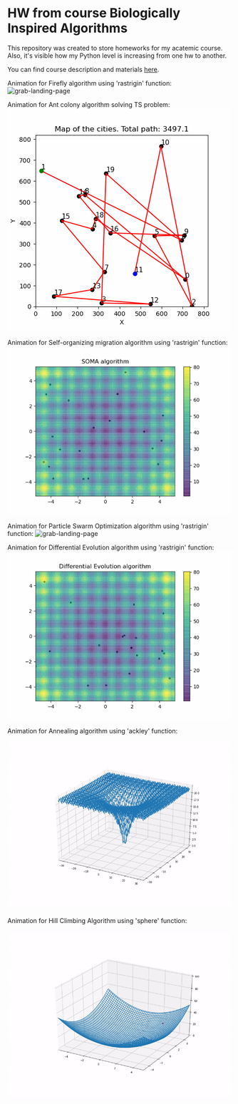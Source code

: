 # HW from course Biologically Inspired Algorithms 

This repository was created to store homeworks for my acatemic course. Also, it's visible how my Python level is increasing from one hw to another.

You can find course description and materials [here](https://homel.vsb.cz/~ska206/bia.html). 

Animation for Firefly algorithm using 'rastrigin' function:
![grab-landing-page](https://github.com/ens-a/BIA/blob/main/gifs/Firefly_algorithm.gif)

Animation for Ant colony algorithm solving TS problem:
![grab-landing-page](https://github.com/ens-a/BIA/blob/main/gifs/Ant_colony_algorithm.gif)

Animation for Self-organizing migration algorithm using 'rastrigin' function:
![grab-landing-page](https://github.com/ens-a/BIA/blob/main/gifs/SOMA_algorithm.gif)

Animation for Particle Swarm Optimization algorithm using 'rastrigin' function:
![grab-landing-page](https://github.com/ens-a/BIA/blob/main/gifs/SwOpt_algorithm.gif)

Animation for Differential Evolution algorithm using 'rastrigin' function:
![grab-landing-page](https://github.com/ens-a/BIA/blob/main/gifs/DE_algorithm.gif)

Animation for Annealing algorithm using 'ackley' function:

![grab-landing-page](https://github.com/ens-a/BIA/blob/main/gifs/3-Annealing.gif)

Animation for Hill Climbing Algorithm using 'sphere' function:

<IMG SRC="https://github.com/ens-a/BIA/blob/main/gifs/2-Hill_climbing.gif"
    align="center" >
  







 

